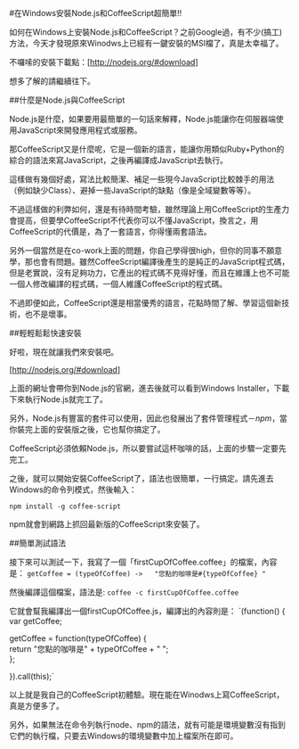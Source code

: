 #在Windows安裝Node.js和CoffeeScript超簡單!!

如何在Windows上安裝Node.js和CoffeeScript？之前Google過，有不少(搞工)方法，今天才發現原來Winodws上已經有一鍵安裝的MSI檔了，真是太幸福了。

不囉嗦的安裝下載點：[http://nodejs.org/#download]

想多了解的請繼續往下。

##什麼是Node.js與CoffeeScript

Node.js是什麼，如果要用最簡單的一句話來解釋，Node.js能讓你在伺服器端使用JavaScript來開發應用程式或服務。

那CoffeeScript又是什麼呢，它是一個新的語言，能讓你用類似Ruby+Python的綜合的語法來寫JavaScript，之後再編譯成JavaScript去執行。

這樣做有幾個好處，寫法比較簡潔、補足一些現今JavaScript比較棘手的用法（例如缺少Class）、避掉一些JavaScript的缺點（像是全域變數等等）。

不過這樣做的利弊如何，還是有待時間考驗，雖然理論上用CoffeeScript的生產力會提高，但要學CoffeeScript不代表你可以不懂JavaScript，換言之，用CoffeeScript的代價是，為了一套語言，你得懂兩套語法。

另外一個當然是在co-work上面的問題，你自己學得很high，但你的同事不願意學，那也會有問題。雖然CoffeeScript編譯後產生的是純正的JavaScript程式碼，但是老實說，沒有足夠功力，它產出的程式碼不見得好懂，而且在維護上也不可能一個人修改編譯的程式碼，一個人維護CoffeeScript的程式碼。

不過即便如此，CoffeeScript還是相當優秀的語言，花點時間了解、學習這個新技術，也不是壞事。

##輕輕鬆鬆快速安裝

好啦，現在就讓我們來安裝吧。

[http://nodejs.org/#download]

上面的網址會帶你到Node.js的官網，進去後就可以看到Windows Installer，下載下來執行Node.js就完工了。

另外，Node.js有豐富的套件可以使用，因此也發展出了套件管理程式－*npm*，當你裝完上面的安裝版之後，它也幫你搞定了。

CoffeeScript必須依賴Node.js，所以要嘗試這杯咖啡的話，上面的步驟一定要先完工。

之後，就可以開始安裝CoffeeScript了，語法也很簡單，一行搞定。請先進去Windows的命令列模式，然後輸入：

`npm install -g coffee-script`

npm就會到網路上抓回最新版的CoffeeScript來安裝了。

##簡單測試語法

接下來可以測試一下，我寫了一個「firstCupOfCoffee.coffee」的檔案，內容是：
`getCoffee = (typeOfCoffee) ->  
  "您點的咖啡是#{typeOfCoffee} "  `

然後編譯這個檔案，語法是:
`coffee -c firstCupOfCoffee.coffee`


它就會幫我編譯出一個firstCupOfCoffee.js，編譯出的內容則是：
`(function() {  
  var getCoffee;  
  
  getCoffee = function(typeOfCoffee) {  
    return "您點的咖啡是" + typeOfCoffee + " ";  
  };  
  
}).call(this);`

以上就是我自己的CoffeeScript初體驗。現在能在Winodws上寫CoffeeScript，真是方便多了。

另外，如果無法在命令列執行node、npm的語法，就有可能是環境變數沒有指到它們的執行檔，只要去Windows的環境變數中加上檔案所在即可。
